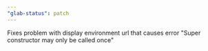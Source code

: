 ```yaml
---
"glab-status": patch
---
```


Fixes problem with display environment url that causes error "Super constructor may only be called once"
